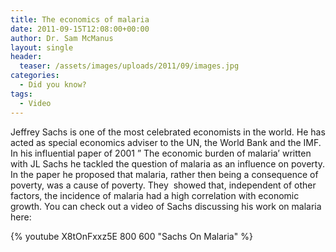 ```yaml
---
title: The economics of malaria
date: 2011-09-15T12:08:00+00:00
author: Dr. Sam McManus
layout: single
header:
  teaser: /assets/images/uploads/2011/09/images.jpg
categories:
  - Did you know?
tags:
  - Video
---
```

Jeffrey Sachs is one of the most celebrated economists in the world. He has acted as special economics adviser to the UN, the World Bank and the IMF. In his influential paper of 2001 &#8221; The economic burden of malaria&#8217; written with JL Sachs he tackled the question of malaria as an influence on poverty. In the paper he proposed that malaria, rather then being a consequence of poverty, was a cause of poverty. They  showed that, independent of other factors, the incidence of malaria had a high correlation with economic growth. You can check out a video of Sachs discussing his work on malaria here:

{% youtube X8tOnFxxz5E 800 600 "Sachs On Malaria" %}